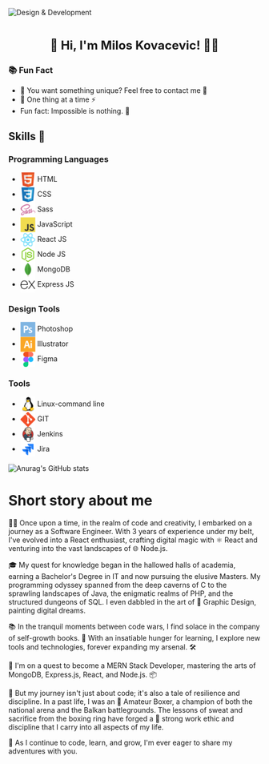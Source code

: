 ![Design & Development](https://pbs.twimg.com/profile_banners/2716994627/1690575517/1500x500)


<h1 align="center">
  <font size="5">👋 Hi, I'm Milos Kovacevic! 👨‍💻</font>
</h1>


### 📚 Fun Fact
- 💬 You want something unique? Feel free to contact me 🙂
- 🎯 One thing at a time ⚡
- Fun fact: Impossible is nothing. 🌟


## Skills 🚀

### Programming Languages
- <img align="center" alt="HTML5" width="30px" src="https://raw.githubusercontent.com/devicons/devicon/master/icons/html5/html5-original.svg" /> HTML
- <img align="center" alt="CSS3" width="30px" src="https://raw.githubusercontent.com/devicons/devicon/master/icons/css3/css3-original.svg" /> CSS
- <img align="center" alt="Sass" width="30px" src="https://raw.githubusercontent.com/devicons/devicon/master/icons/sass/sass-original.svg" /> Sass
- <img align="center" alt="JavaScript" width="30px" src="https://raw.githubusercontent.com/devicons/devicon/master/icons/javascript/javascript-original.svg" /> JavaScript
- <img align="center" alt="React" width="30px" src="https://raw.githubusercontent.com/devicons/devicon/master/icons/react/react-original.svg" /> React JS
- <img align="center" alt="Node.js" width="30px" src="https://raw.githubusercontent.com/devicons/devicon/master/icons/nodejs/nodejs-original.svg" /> Node JS
- <img align="center" alt="MongoDB" width="30px" src="https://raw.githubusercontent.com/devicons/devicon/master/icons/mongodb/mongodb-original.svg" /> MongoDB
- <img align="center" alt="Express.js" width="30px" src="https://raw.githubusercontent.com/devicons/devicon/master/icons/express/express-original.svg" /> Express JS

### Design Tools
- <img align="center" alt="Photoshop" width="30px" src="https://raw.githubusercontent.com/devicons/devicon/master/icons/photoshop/photoshop-plain.svg" /> Photoshop
- <img align="center" alt="Illustrator" width="30px" src="https://raw.githubusercontent.com/devicons/devicon/master/icons/illustrator/illustrator-plain.svg" /> Illustrator
- <img align="center" alt="Figma" width="30px" src="https://raw.githubusercontent.com/devicons/devicon/master/icons/figma/figma-original.svg" /> Figma

### Tools
- <img align="center" alt="Linux-command line" width="30px" src="https://raw.githubusercontent.com/devicons/devicon/master/icons/linux/linux-original.svg" /> Linux-command line
- <img align="center" alt="Git" width="30px" src="https://raw.githubusercontent.com/devicons/devicon/master/icons/git/git-original.svg" /> GIT
- <img align="center" alt="Jenkins" width="30px" src="https://raw.githubusercontent.com/devicons/devicon/master/icons/jenkins/jenkins-original.svg" /> Jenkins
- <img align="center" alt="Jira" width="30px" src="https://raw.githubusercontent.com/devicons/devicon/master/icons/jira/jira-original.svg" /> Jira


![Anurag's GitHub stats](https://github-readme-stats.vercel.app/api?username=anuraghazra&show_icons=true&theme=tokyonight)

# Short story about me

👨‍💻 Once upon a time, in the realm of code and creativity, I embarked on a journey as a Software Engineer. With 3 years of experience under my belt, I've evolved into a React enthusiast, crafting digital magic with ⚛️ React and venturing into the vast landscapes of 🌐 Node.js.

🎓 My quest for knowledge began in the hallowed halls of academia, earning a Bachelor's Degree in IT and now pursuing the elusive Masters. My programming odyssey spanned from the deep caverns of C to the sprawling landscapes of Java, the enigmatic realms of PHP, and the structured dungeons of SQL. I even dabbled in the art of 🎨 Graphic Design, painting digital dreams.

📚 In the tranquil moments between code wars, I find solace in the company of self-growth books. 📖 With an insatiable hunger for learning, I explore new tools and technologies, forever expanding my arsenal. 🛠️

🚀 I'm on a quest to become a MERN Stack Developer, mastering the arts of MongoDB, Express.js, React, and Node.js. 📦

🥊 But my journey isn't just about code; it's also a tale of resilience and discipline. In a past life, I was an 🥇 Amateur Boxer, a champion of both the national arena and the Balkan battlegrounds. The lessons of sweat and sacrifice from the boxing ring have forged a 💪 strong work ethic and discipline that I carry into all aspects of my life.

🌟 As I continue to code, learn, and grow, I'm ever eager to share my adventures with you.













